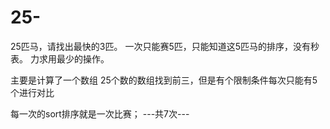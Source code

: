 # 25-

25匹马，请找出最快的3匹。
一次只能赛5匹，只能知道这5匹马的排序，没有秒表。
力求用最少的操作。



主要是计算了一个数组 25个数的数组找到前三，但是有个限制条件每次只能有5个进行对比

每一次的sort排序就是一次比赛；
---共7次---

